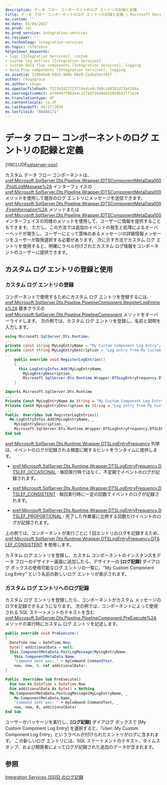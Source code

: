 ```yaml
---
description: データ フロー コンポーネントのログ エントリの記録と定義
title: データ フロー コンポーネントのログ エントリの記録と定義 | Microsoft Docs
ms.custom: ''
ms.date: 03/04/2017
ms.prod: sql
ms.prod_service: integration-services
ms.reviewer: ''
ms.technology: integration-services
ms.topic: reference
helpviewer_keywords:
- logs [Integration Services], custom
- custom log entries [Integration Services]
- custom data flow components [Integration Services], logging
- data flow components [Integration Services], logging
ms.assetid: 2190dba9-59b5-480b-b8e9-21d5a54c5917
author: chugugrace
ms.author: chugu
ms.openlocfilehash: f221b2d27723714edce8c3b0cc893b1d71b4164a
ms.sourcegitcommit: e700497f962e4c2274df16d9e651059b42ff1a10
ms.translationtype: HT
ms.contentlocale: ja-JP
ms.lasthandoff: 08/17/2020
ms.locfileid: "88484171"
---
```

# <a name="logging-and-defining-log-entries-in-a-data-flow-component"></a>データ フロー コンポーネントのログ エントリの記録と定義

[!INCLUDE[sqlserver-ssis](../../../includes/applies-to-version/sqlserver-ssis.md)]


  カスタム データ フロー コンポーネントは、<xref:Microsoft.SqlServer.Dts.Pipeline.Wrapper.IDTSComponentMetaData100.PostLogMessage%2A> インターフェイスの <xref:Microsoft.SqlServer.Dts.Pipeline.Wrapper.IDTSComponentMetaData100> メソッドを使用して既存のログ エントリにメッセージを送信できます。 <xref:Microsoft.SqlServer.Dts.Pipeline.Wrapper.IDTSComponentMetaData100.FireInformation%2A> メソッドまたは <xref:Microsoft.SqlServer.Dts.Pipeline.Wrapper.IDTSComponentMetaData100> インターフェイスの同様のメソッドを使用して、ユーザーに情報を提供することもできます。 ただし、この方法では追加のイベントの発生と処理によるオーバーヘッドが発生し、ユーザーにとって意味のあるメッセージの詳細情報メッセージをユーザーが取捨選択する必要があります。 次に示す方法でカスタム ログ エントリを使用すると、明確にラベル付けされたカスタム ログ情報をコンポーネントのユーザーに提供できます。  
  
## <a name="registering-and-using-a-custom-log-entry"></a>カスタム ログ エントリの登録と使用  
  
### <a name="registering-a-custom-log-entry"></a>カスタム ログ エントリの登録  
 コンポーネントで使用するためにカスタム ログ エントリを登録するには、<xref:Microsoft.SqlServer.Dts.Pipeline.PipelineComponent.RegisterLogEntries%2A> 基本クラスの <xref:Microsoft.SqlServer.Dts.Pipeline.PipelineComponent> メソッドをオーバーライドします。 次の例では、カスタム ログ エントリを登録し、名前と説明を入力します。  
  
```csharp  
using Microsoft.SqlServer.Dts.Runtime;  
...  
private const string MyLogEntryName = "My Custom Component Log Entry";  
private const string MyLogEntryDescription = "Log entry from My Custom Component ";  
...  
    public override void RegisterLogEntries()  
    {  
      this.LogEntryInfos.Add(MyLogEntryName,  
        MyLogEntryDescription,  
        Microsoft.SqlServer.Dts.Runtime.Wrapper.DTSLogEntryFrequency.DTSLEF_CONSISTENT);  
    }  
```  
  
```vb  
Imports Microsoft.SqlServer.Dts.Runtime  
...  
Private Const MyLogEntryName As String = "My Custom Component Log Entry"   
Private Const MyLogEntryDescription As String = "Log entry from My Custom Component "  
...  
Public  Overrides Sub RegisterLogEntries()   
  Me.LogEntryInfos.Add(MyLogEntryName, _  
    MyLogEntryDescription, _  
    Microsoft.SqlServer.Dts.Runtime.Wrapper.DTSLogEntryFrequency.DTSLEF_CONSISTENT)   
End Sub  
```  
  
 <xref:Microsoft.SqlServer.Dts.Runtime.Wrapper.DTSLogEntryFrequency> 列挙は、イベントのログが記録される頻度に関するヒントをランタイムに提供します。  
  
-   <xref:Microsoft.SqlServer.Dts.Runtime.Wrapper.DTSLogEntryFrequency.DTSLEF_OCCASIONAL> : 毎回実行時ではなく、不定期でイベントのログが記録されます。  
  
-   <xref:Microsoft.SqlServer.Dts.Runtime.Wrapper.DTSLogEntryFrequency.DTSLEF_CONSISTENT> : 毎回実行時に一定の回数でイベントのログが記録されます。  
  
-   <xref:Microsoft.SqlServer.Dts.Runtime.Wrapper.DTSLogEntryFrequency.DTSLEF_PROPORTIONAL> : 完了した作業量に比例する回数だけイベントのログが記録されます。  
  
 上の例では、コンポーネントが実行ごとに 1 回エントリのログを記録するため、<xref:Microsoft.SqlServer.Dts.Runtime.Wrapper.DTSLogEntryFrequency.DTSLEF_CONSISTENT> を使用します。  
  
 カスタム ログ エントリを登録し、カスタム コンポーネントのインスタンスをデータ フローのデザイナー画面に追加したら、デザイナーの **[ログ記録]** ダイアログ ボックスの使用可能なログ エントリの一覧に、"My Custom Component Log Entry" という名前の新しいログ エントリが表示されます。  
  
### <a name="logging-to-a-custom-log-entry"></a>カスタム ログ エントリへのログ記録  
 カスタム ログ エントリを登録したら、コンポーネントがカスタム メッセージのログを記録できるようになります。 次の例では、コンポーネントによって使用される SQL ステートメントのテキストを含む <xref:Microsoft.SqlServer.Dts.Pipeline.PipelineComponent.PreExecute%2A> メソッドの実行時にカスタム ログ エントリを記述します。  
  
```csharp  
public override void PreExecute()  
{  
  DateTime now = DateTime.Now;  
  byte[] additionalData = null;  
  this.ComponentMetaData.PostLogMessage(MyLogEntryName,  
    this.ComponentMetaData.Name,  
    "Command Sent was: " + myCommand.CommandText,  
    now, now, 0, ref additionalData);  
}  
```  
  
```vb  
Public  Overrides Sub PreExecute()   
  Dim now As DateTime = DateTime.Now   
  Dim additionalData As Byte() = Nothing   
  Me.ComponentMetaData.PostLogMessage(MyLogEntryName, _  
    Me.ComponentMetaData.Name, _  
    "Command Sent was: " + myCommand.CommandText, _  
    now, now, 0, additionalData)   
End Sub  
```  
  
 ユーザーがパッケージを実行し、**[ログ記録]** ダイアログ ボックスで [My Custom Component Log Entry] を選択すると、「User::My Custom Component Log Entry」というラベルが付けられたエントリがログに含まれます。 この新しいログ エントリには、SQL ステートメントのテキスト、タイムスタンプ、および開発者によってログが記録された追加のデータが含まれます。  
  
## <a name="see-also"></a>参照  
 [Integration Services &#40;SSIS&#41; のログ記録](../../../integration-services/performance/integration-services-ssis-logging.md)  
  
  
